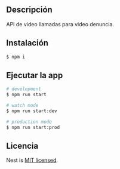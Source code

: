
## Descripción

API de video llamadas para video denuncia.

## Instalación

```bash
$ npm i
```

## Ejecutar la app

```bash
# development
$ npm run start

# watch mode
$ npm run start:dev

# production mode
$ npm run start:prod
```

## Licencia

Nest is [MIT licensed](LICENSE).
